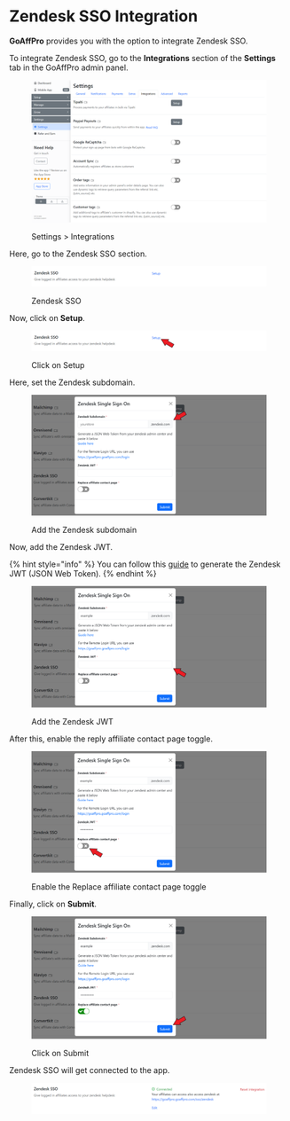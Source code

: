 # Zendesk SSO Integration

**GoAffPro** provides you with the option to integrate Zendesk SSO.

To integrate Zendesk SSO, go to the **Integrations** section of the **Settings** tab in the GoAffPro admin panel.

<figure><img src="../../.gitbook/assets/image (3595).png" alt=""><figcaption><p>Settings > Integrations</p></figcaption></figure>

Here, go to the Zendesk SSO section.

<figure><img src="../../.gitbook/assets/image (3596).png" alt=""><figcaption><p>Zendesk SSO</p></figcaption></figure>

Now, click on **Setup**.

<figure><img src="../../.gitbook/assets/Screenshot 2024-08-12 1822245.png" alt=""><figcaption><p>Click on Setup</p></figcaption></figure>

Here, set the Zendesk subdomain.&#x20;

<figure><img src="../../.gitbook/assets/Screenshot 2024-08-12 1822444.png" alt=""><figcaption><p>Add the Zendesk subdomain</p></figcaption></figure>

Now, add the Zendesk JWT.&#x20;

{% hint style="info" %}
You can follow this [guide](https://support.zendesk.com/hc/en-us/articles/4408845838874-Enabling-JWT-single-sign-on#topic_gds_ydj_zj) to generate the Zendesk JWT (JSON Web Token).
{% endhint %}

<figure><img src="../../.gitbook/assets/Screenshot 2024-08-12 1823402.png" alt=""><figcaption><p>Add the Zendesk JWT</p></figcaption></figure>

After this, enable the reply affiliate contact page toggle.&#x20;

<figure><img src="../../.gitbook/assets/Screenshot 2024-08-12 1824345.png" alt=""><figcaption><p>Enable the Replace affiliate contact page toggle</p></figcaption></figure>

Finally, click on **Submit**.

<figure><img src="../../.gitbook/assets/Screenshot 2024-08-12 1482356.png" alt=""><figcaption><p>Click on Submit</p></figcaption></figure>

Zendesk SSO will get connected to the app.

<figure><img src="../../.gitbook/assets/image (3597).png" alt=""><figcaption></figcaption></figure>
